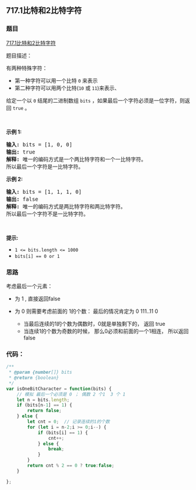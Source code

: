 ## 717.1比特和2比特字符

### 题目

[717.1比特和2比特字符](https://leetcode-cn.com/problems/1-bit-and-2-bit-characters/)


题目描述：

<div class="content__1Y2H"><div class="notranslate"><p>有两种特殊字符：</p>

<ul>
	<li>第一种字符可以用一个比特&nbsp;<code>0</code>&nbsp;来表示</li>
	<li>第二种字符可以用两个比特(<code>10</code>&nbsp;或&nbsp;<code>11</code>)来表示、</li>
</ul>

<p>给定一个以 <code>0</code> 结尾的二进制数组&nbsp;<code>bits</code>&nbsp;，如果最后一个字符必须是一位字符，则返回 <code>true</code> 。</p>

<p>&nbsp;</p>

<p><strong>示例&nbsp;1:</strong></p>

<pre><strong>输入:</strong> bits = [1, 0, 0]
<strong>输出:</strong> true
<strong>解释:</strong> 唯一的编码方式是一个两比特字符和一个一比特字符。
所以最后一个字符是一比特字符。
</pre>

<p><strong>示例&nbsp;2:</strong></p>

<pre><strong>输入:</strong> bits = [1, 1, 1, 0]
<strong>输出:</strong> false
<strong>解释:</strong> 唯一的编码方式是两比特字符和两比特字符。
所以最后一个字符不是一比特字符。
</pre>

<p>&nbsp;</p>

<p><strong>提示:</strong></p>

<ul>
	<li><code>1 &lt;= bits.length &lt;= 1000</code></li>
	<li><code>bits[i] == 0 or 1</code></li>
</ul>
</div></div>


### 思路

考虑最后一个元素：
- 为 1 , 直接返回false

- 为 0 则需要考虑前面的 1的个数：
  最后的情况肯定为 0 111..11 0
    - 当最后连续的1的个数为偶数时，0就是单独剩下的， 返回 true
    - 当连续1的个数为奇数的时候， 那么0必须和前面的一个1相连， 所以返回false
    

### 代码：

```js
/**
 * @param {number[]} bits
 * @return {boolean}
 */
var isOneBitCharacter = function(bits) {
    // 模拟 最后一个必须是 0 ； 偶数 2 个1  3 个 1 
    let n = bits.length;
    if (bits[n-1] == 1) {
        return false;
    } else {
        let cnt = 0;  // 记录连续的1的个数
        for (let i = n-2;i >= 0;i--) {
            if (bits[i] == 1) {
                cnt++;
            } else {
                break;
            }
        }
        return cnt % 2 == 0 ? true:false;
    }

};
```

